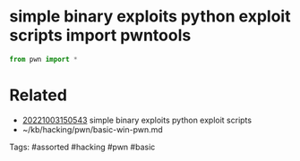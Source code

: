 # simple binary exploits python exploit scripts import pwntools
```python
from pwn import *
```

# Related
- [20221003150543](/zet/20221003150543/README.md) simple binary exploits python exploit scripts
- ~/kb/hacking/pwn/basic-win-pwn.md

Tags:
    #assorted #hacking #pwn #basic
